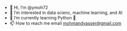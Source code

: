 - 👋 Hi, I’m @ymoh72
- 👀 I’m interested in data scienc, machine learning, and AI
- 🌱 I’m currently learning Python 🐍
- 📫 How to reach me email mohmandyasser@gmail.com


<!---
ymoh72/ymoh72 is a ✨ special ✨ repository because its `README.md` (this file) appears on your GitHub profile.
You can click the Preview link to take a look at your changes.
--->

